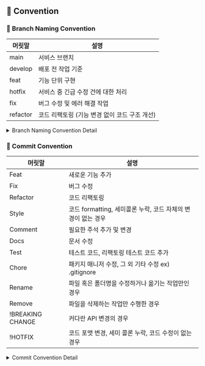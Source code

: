 ## 📠 Convention

### 🤝 Branch Naming Convention

| 머릿말  | 설명                               |
| ------- | ---------------------------------- |
| main    | 서비스 브랜치                      |
| develop | 배포 전 작업 기준                  |
| feat | 기능 단위 구현                     |
| hotfix  | 서비스 중 긴급 수정 건에 대한 처리 |
 fix        | 버그 수정 및 에러 해결 작업                      |
| refactor   | 코드 리팩토링 (기능 변경 없이 코드 구조 개선)    |

<details>
<summary>Branch Naming Convention Detail</summary>
<div markdown="1">

```
master(main) ── develop ── feature
└── hotfix                └── fix 
                          └── refactor 
```

- [ ] [깃 플로우](https://techblog.woowahan.com/2553/)를 베이스로 하여 프로젝트 사이즈에 맞게 재정의했습니다.
- [ ] 브랜치 이름은 `kebab-case`를 따릅니다.
- [ ] 이슈 번호는 가장 마지막에 적습니다. (ex. #_)

#### master(main)

- [ ] 실제 서비스가 이루어지는 브랜치입니다.
- [ ] 이 브랜치를 기준으로 develop 브랜치가 분기됩니다.
- [ ] 배포 중, 긴급하게 수정할 건이 생길시 hotfix 브랜치를 만들어 수정합니다.

#### develop

- [ ] 개발, 테스트, 릴리즈 등 배포 전 작업의 기준이 되는 브랜치입니다.
- [ ] 해당 브랜치를 default로 설정합니다.
- [ ] 이 브랜치에서 feature 브랜치가 분기됩니다.

#### feature

- [ ] 개별 개발자가 맡은 작업을 개발하는 브랜치입니다.
- [ ] feat/(feat-name) 과 같이 머릿말을 feat, 꼬릿말을 개발하는 기능으로 명명합니다.
- [ ] feat-name의 경우 kebab-case를 따릅니다.
- [ ] ex) feat/social-login-#5

#### fix

- [ ] 버그나 에러를 수정하는 브랜치입니다.
- [ ] `fix/(수정내용)` 형식으로 명명합니다.
- [ ] ex) `fix/login-error-#8`

---

#### refactor

- [ ] 코드 구조를 개선하거나 리팩토링하는 브랜치입니다. (기능 변화 없음)
- [ ] `refactor/(개선내용)` 형식으로 명명합니다.
- [ ] ex) `refactor/remove-duplication-#12`

#### hotfix

- [ ] 서비스 중 긴급히 수정해야 할 사항이 발생할 때 사용합니다.
- [ ] main에서 분기됩니다.

</div>
</details>

### 🤝 Commit Convention

| 머릿말           | 설명                                                                      |
| ---------------- | ------------------------------------------------------------------------- |
| Feat             | 새로운 기능 추가                                                          |
| Fix              | 버그 수정                                                                 |
| Refactor         | 코드 리팩토링                                                  |
| Style         | 코드 formatting, 세미콜론 누락, 코드 자체의 변경이 없는 경우                                                  |
| Comment          | 필요한 주석 추가 및 변경                                                  |
| Docs             | 문서 수정                                                                 |
| Test             | 테스트 코드, 리팩토링 테스트 코드 추가                        |
| Chore            | 패키지 매니저 수정, 그 외 기타 수정 ex) .gitignore |
| Rename           | 파일 혹은 폴더명을 수정하거나 옮기는 작업만인 경우                        |
| Remove           | 파일을 삭제하는 작업만 수행한 경우                                        |
| !BREAKING CHANGE | 커다란 API 변경의 경우                                                    |
| !HOTFIX          | 코드 포맷 변경, 세미 콜론 누락, 코드 수정이 없는 경우                     |

<details>
<summary>Commit Convention Detail</summary>
<div markdown="1">

### 1. 제목과 본문을 빈행으로 분리

- 커밋 유형 이후 제목과 본문은 한글로 작성하여 내용이 잘 전달될 수 있도록 할 것
- 본문에는 변경한 내용과 이유 설명 (어떻게보다는 무엇 & 왜를 설명)

### 2. 제목 첫 글자는 대문자로, 끝에는 `.` 금지

### 3. 제목은 영문 기준 50자 이내로 할 것

### 4. 마지막에 이슈번호 추가하기

### 5. 자신의 코드가 직관적으로 바로 파악할 수 있다고 생각하지 말자

### 6. 여러가지 항목이 있다면 글머리 기호를 통해 가독성 높이기

```
- 변경 내용 1
- 변경 내용 2
- 변경 내용 3
```

### 8. 예시
커밋유형: 기능 설명 (#이슈번호)
ex) Feat: 로그인 기능 구현 (#5)

</div>
</details>